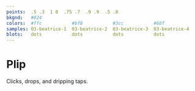 ```yaml
---
points:  .5 .3  1 0  .75 .7  .9 .9  .5 .8
bkgnd:   #024
colors:  #ffc           #bf8           #3cc           #66f
samples: 03-beatrice-1  03-beatrice-2  03-beatrice-3  03-beatrice-4
blots:   dots           dots           dots           dots
---
```


Plip
====

Clicks, drops, and dripping taps. 